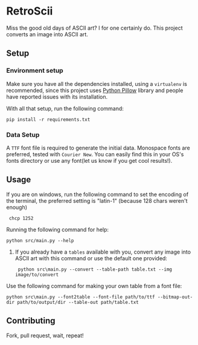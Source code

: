 # RetroScii

Miss the good old days of ASCII art? I for one certainly do. This project converts an image into ASCII art.

## Setup

### Environment setup
Make sure you have all the dependencies installed, using a `virtualenv` is recommended, since this project uses [Python Pillow](https://python-pillow.org/)
library and people have reported issues with its installation.

With all that setup, run the following command:

    pip install -r requirements.txt
    
### Data Setup

A `TTF` font file is required to generate the initial data. Monospace fonts are preferred, tested with `Courier New`.
You can easily find this in your OS's fonts directory or use any font(let us know if you get cool results!).

## Usage

If you are on windows, run the following command to set the encoding of the terminal, the preferred setting is "latin-1" (because 128 chars weren't enough)

     chcp 1252

Running the following command for help:

    python src/main.py --help
 
1. If you already have a `tables` available with you, convert any image into ASCII art with this command or use the default one provided:

        python src\main.py --convert --table-path table.txt --img image/to/convert


Use the following command for making your own table from a font file:

    python src\main.py --font2table --font-file path/to/ttf --bitmap-out-dir path/to/output/dir --table-out path/table.txt

## Contributing

Fork, pull request, wait, repeat!

